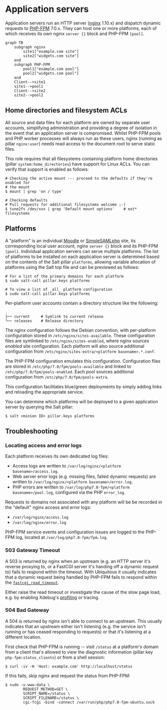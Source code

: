 # Application servers

Application servers run an HTTP server ([nginx](https://nginx.org/) 1.10.x) and dispatch dynamic requests to [PHP-FPM](http://php.net/manual/en/install.fpm.php) 7.0.x. They can host one or more platforms, each of which receives its own nginx `server {}` block and PHP-FPM `[pool]`.

```mermaid
graph TB
    subgraph nginx
        site1["example.com site"]
        site2["widgets.com site"]
    end
    subgraph PHP-FPM
        pool1["example.com pool"]
        pool2["widgets.com pool"]
    end
    Client-->site1
    site1-->pool1
    Client-->site2
    site2-->pool2
```

## Home directories and filesystem ACLs

All source and data files for each platform are owned by separate user accounts, simplifying administration and providing a degree of isolation in the event that an application server is compromised. Whilst PHP-FPM pools and PHP worker processes will always run as these users, nginx (running as pillar `nginx:user`) needs read access to the document root to serve static files.

This role requires that all filesystems containing platform home directories (pillar `system:home_directories`) have support for Linux ACLs. You can verify that support is enabled as follows:

```
# Checking the active mount --- proceed to the defaults if they're enabled for
# the mount
$ mount | grep 'on / type'

# Checking defaults
# Pull requests for additional filesystems welcome ;-)
$ tune2fs /dev/xxx | grep 'Default mount options'    # ext* filesystems
```

## Platforms

A "platform" is an individual [Moodle](moodle.md) or [SimpleSAMLphp](saml.md) site, its corresponding local user account, nginx `server {}` block and its PHP-FPM `[pool]`. Individual application servers can serve multiple platforms. The list of platforms to be installed on each application server is determined based on the contents of the Salt pillar `platforms`, allowing variable allocation of platforms using the Salt top file and can be previewed as follows:

```
# For a list of the primary domains for each platform
$ sudo salt-call pillar.keys platforms

# To view a list of _all_ platform configuration
$ sudo salt-call pillar.keys platforms
```

Per-platform user accounts contain a directory structure like the following:

```
.
├── current     # Symlink to current release
└── releases    # Release directory
```

The nginx configuration follows the Debian convention, with per-platform configuration stored in `/etc/nginx/sites-available`. These configuration files are symlinked to `/etc/nginx/sites-enabled`, where nginx sources _enabled_ site configuration. Each platform will also source additional configuration from `/etc/nginx/sites-extra/<platform basename>.*.conf`.

The PHP-FPM configuration emulates this configuration. Configuration files are stored in `/etc/php/7.0/fpm/pools-available` and linked to `/etc/php/7.0/fpm/pools-enabled`. Each pool sources additional configuration from `/etc/php/7.0/fpm/pools-extra`.

This configuration facilitates blue/green deployments by simply adding links and reloading the appropriate service.

You can determine which platforms will be deployed to a given application server by querying the Salt pillar:

```
$ salt <minion ID> pillar.keys platforms
```

## Troubleshooting

### Locating access and error logs

Each platform receives its own dedicated log files:

* Access logs are written to `/var/log/nginx/<platform basename>/access.log`.
* Web server error logs (e.g. missing files, failed dynamic requests) are written to `/var/log/nginx/<platform basename>/error.log`.
* PHP errors are written to `/var/log/php7.0-fpm/<platform basename>/pool.log`, configured via the PHP `error_log`.

Requests to domains not associated with any platform will be be recorded in the "default" nginx access and error logs:
* `/var/log/nginx/access.log`
* `/var/log/nginx/error.log`

PHP-FPM service events and configuration issues are logged to the PHP-FPM log, located at `/var/log/php7.0-fpm/fpm.log`.

### 503 Gateway Timeout

A 503 is returned by nginx when an upstream (e.g. an HTTP server it's reverse proxying to, or a FastCGI server it's handing off a dynamic request to) fails to respond within the timeout. With Ubiquitous it usually indicates that a dynamic request being handled by PHP-FPM fails to respond within the [`fastcgi_read_timeout`](http://nginx.org/en/docs/http/ngx_http_fastcgi_module.html#fastcgi_read_timeout).

Either raise the read timeout or investigate the cause of the slow page load, e.g. by enabling Xdebug's [profiling](addons/debug.md#profiling) or tracing.

### 504 Bad Gateway

A 504 is returned by nginx isn't able to connect to an upstream. This usually indicates that an upstream either isn't listening (e.g. the service isn't running or has ceased responding to requests) or that it's listening at a different location.

First check that PHP-FPM is running -- visit `/status` at a platform's domain from a client that's allowed to view the diagnostic information (pillar key `php-fpm:status_clients`) or from a shell session:

```
$ curl -iv -H 'Host: example.com' http://localhost/status
```

If this fails, skip nginx and request the status from PHP-FPM:

```
$ sudo -u www-data \
        REQUEST_METHOD=GET \
        SCRIPT_NAME=/status \
        SCRIPT_FILENAME=/status \
        cgi-fcgi -bind -connect /var/run/php/php7.0-fpm-ubuntu.sock
```
